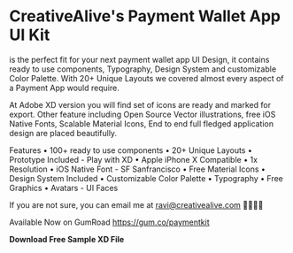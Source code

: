 # CreativeAlive's Payment Wallet App UI Kit
is the perfect fit for your next payment wallet app UI Design, it contains ready to use components, Typography, Design System and customizable Color Palette. With 20+ Unique Layouts we covered almost every aspect of a Payment App would require. 

At Adobe XD version you will find set of icons are ready and marked for export. Other feature including Open Source Vector illustrations, free iOS Native Fonts, Scalable Material Icons, End to end full fledged application design are placed beautifully.


Features
•  100+ ready to use components
•  20+ Unique Layouts 
•  Prototype Included - Play with XD
•  Apple iPhone X Compatible
•  1x Resolution
•  iOS Native Font - SF Sanfrancisco
•  Free Material Icons
•  Design System Included
•  Customizable Color Palette
•  Typography
•  Free Graphics
•  Avatars - UI Faces

If you are not sure, you can email me at ravi@creativealive.com 👋🏼👋🏼

Available Now on GumRoad
https://gum.co/paymentkit


**Download Free Sample XD File**


